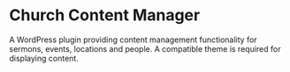 Church Content Manager
======================

A WordPress plugin providing content management functionality for sermons, events, locations and people. A compatible theme is required for displaying content.
